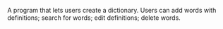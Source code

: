 A program that lets users create a dictionary.
Users can add words with definitions; search for words; edit definitions; delete
words.
